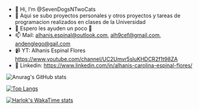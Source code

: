 - 👋 Hi, I’m @SevenDogsNTwoCats
- 👀 Aqui se subo proyectos personales y otros proyectos y tareas de programacion realizados en clases de la Universidad
- 🌱 Espero les ayuden un poco 💞️
- 📫 Mail: alhanis.espinal@outlook.com, alh9cef@gmail.com, andenglego@gail.com
- 📹 YT: Alhanis Espinal Flores https://www.youtube.com/channel/UC2Umvr5sluKHDCR2f1t98ZA
- 💼 Linkedin: https://www.linkedin.com/in/alhanis-carolina-espinal-flores/

![Anurag's GitHub stats](https://github-readme-stats.vercel.app/api?username=SevenDogsNTwoCats&show_icons=true&theme=radical)

[![Top Langs](https://github-readme-stats.vercel.app/api/top-langs/?username=SevenDogsNTwoCats&hide=javascript,html)](https://github.com/SevenDogsNTwoCats/github-readme-stats)

[![Harlok's WakaTime stats](https://github-readme-stats.vercel.app/api/wakatime?username=SevenDogsNTwoCats)](https://github.com/SevenDogsNTwoCats/github-readme-stats)
<!---
SevenDogsNTwoCats/SevenDogsNTwoCats is a ✨ special ✨ repository because its `README.md` (this file) appears on your GitHub profile.
You can click the Preview link to take a look at your changes.
--->
